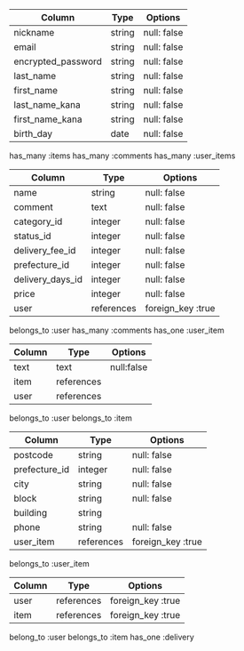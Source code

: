 <!-- テーブル設計 -->

<!-- users テーブル -->
| Column             | Type   | Options     |
| ------------------ | ------ | ----------- |
| nickname           | string | null: false |
| email              | string | null: false |
| encrypted_password | string | null: false |
| last_name          | string | null: false |
| first_name         | string | null: false |
| last_name_kana     | string | null: false |
| first_name_kana    | string | null: false |
| birth_day          | date   | null: false |

<!-- Association -->
has_many :items
has_many :comments
has_many :user_items

<!-- itemsテーブル -->
| Column           | Type       | Options           |
| ---------------- | ---------- | ----------------- |
| name             | string     | null: false       |
| comment          | text       | null: false       |
| category_id      | integer    | null: false       |
| status_id        | integer    | null: false       |
| delivery_fee_id  | integer    | null: false       |
| prefecture_id    | integer    | null: false       |
| delivery_days_id | integer    | null: false       |
| price            | integer    | null: false       |
| user             | references | foreign_key :true | 

<!-- imageはActive Storageで実装 -->

<!-- Association -->
belongs_to :user
has_many :comments
has_one :user_item


<!-- commentsテーブル -->
| Column  | Type       | Options         |
| ------- | ---------- | --------------- |
| text    | text       | null:false      |
| item    | references |                 |
| user    | references |                 |

<!-- Association -->
belongs_to :user
belongs_to :item


<!-- deliveries -->
| Column        | Type       | Options           |
| ------------- | ---------- | ----------------- |
| postcode      | string     | null: false       |
| prefecture_id | integer    | null: false       |
| city          | string     | null: false       |
| block         | string     | null: false       |
| building      | string     |                   |
| phone         | string     | null: false       |
| user_item     | references | foreign_key :true |

<!-- Association -->
belongs_to :user_item


<!-- user_items -->
| Column  | Type       | Options           |
| ------- | ---------- | ----------------- |
| user    | references | foreign_key :true |
| item    | references | foreign_key :true |

<!-- Association -->
belong_to :user
belongs_to :item
has_one :delivery